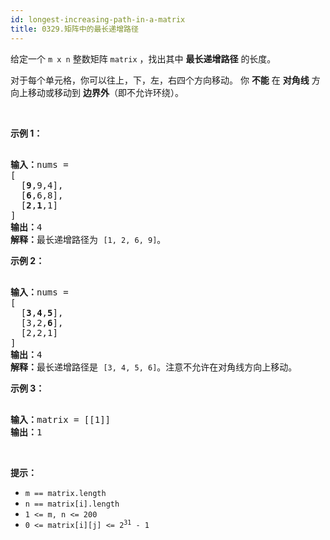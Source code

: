 ```yaml
---
id: longest-increasing-path-in-a-matrix
title: 0329.矩阵中的最长递增路径
---
```

给定一个 <code>m x n</code> 整数矩阵 <code>matrix</code> ，找出其中 **最长递增路径** 的长度。

对于每个单元格，你可以往上，下，左，右四个方向移动。 你 **不能** 在 **对角线** 方向上移动或移动到 **边界外**（即不允许环绕）。

 

**示例 1：**


<pre><br/><strong>输入：</strong>nums = <br/>[<br/>  [<strong>9</strong>,9,4],<br/>  [<strong>6</strong>,6,8],<br/>  [<strong>2</strong>,<strong>1</strong>,1]<br/>] <br/><strong>输出：</strong>4 <br/><strong>解释：</strong>最长递增路径为 <code>[1, 2, 6, 9]</code>。</pre>

**示例 2：**


<pre><br/><strong>输入：</strong>nums = <br/>[<br/>  [<strong>3</strong>,<strong>4</strong>,<strong>5</strong>],<br/>  [3,2,<strong>6</strong>],<br/>  [2,2,1]<br/>] <br/><strong>输出：</strong>4 <br/><strong>解释：</strong>最长递增路径是 <code>[3, 4, 5, 6]</code>。注意不允许在对角线方向上移动。<br/></pre>

**示例 3：**


<pre><br/><strong>输入：</strong>matrix = [[1]]<br/><strong>输出：</strong>1<br/></pre>

 

**提示：**


- <code>m == matrix.length</code>
- <code>n == matrix[i].length</code>
- <code>1 &lt;= m, n &lt;= 200</code>
- <code>0 &lt;= matrix[i][j] &lt;= 2<sup>31</sup> - 1</code>
